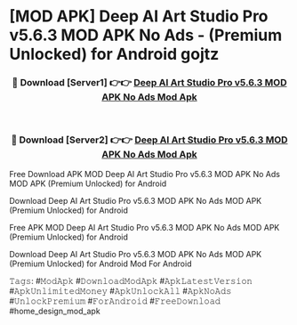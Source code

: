 # [MOD APK] Deep AI Art Studio Pro v5.6.3 MOD APK No Ads - (Premium Unlocked) for Android gojtz



<div align="center">
<h3>🔴 Download [Server1] 👉👉 <a href="https://momento.my/?title=Deep_AI_Art_Studio_Pro_v5.6.3_MOD_APK_No_Ads">Deep AI Art Studio Pro v5.6.3 MOD APK No Ads Mod Apk</a></h3><br>

<h3>🔴 Download [Server2] 👉👉 <a href="https://momento.my/?title=Deep_AI_Art_Studio_Pro_v5.6.3_MOD_APK_No_Ads">Deep AI Art Studio Pro v5.6.3 MOD APK No Ads Mod Apk</a></h3>
</div>



Free Download APK MOD Deep AI Art Studio Pro v5.6.3 MOD APK No Ads MOD APK (Premium Unlocked) for Android

Download Deep AI Art Studio Pro v5.6.3 MOD APK No Ads MOD APK (Premium Unlocked) for Android

Free APK MOD Deep AI Art Studio Pro v5.6.3 MOD APK No Ads MOD APK (Premium Unlocked) for Android

Download Deep AI Art Studio Pro v5.6.3 MOD APK No Ads MOD APK (Premium Unlocked) for Android Mod For Android

𝚃𝚊𝚐𝚜: #𝙼𝚘𝚍𝙰𝚙𝚔 #𝙳𝚘𝚠𝚗𝚕𝚘𝚊𝚍𝙼𝚘𝚍𝙰𝚙𝚔 #𝙰𝚙𝚔𝙻𝚊𝚝𝚎𝚜𝚝𝚅𝚎𝚛𝚜𝚒𝚘𝚗 #𝙰𝚙𝚔𝚄𝚗𝚕𝚒𝚖𝚒𝚝𝚎𝚍𝙼𝚘𝚗𝚎𝚢 #𝙰𝚙𝚔𝚄𝚗𝚕𝚘𝚌𝚔𝙰𝚕𝚕 #𝙰𝚙𝚔𝙽𝚘𝙰𝚍𝚜 #𝚄𝚗𝚕𝚘𝚌𝚔𝙿𝚛𝚎𝚖𝚒𝚞𝚖 #𝙵𝚘𝚛𝙰𝚗𝚍𝚛𝚘𝚒𝚍 #𝙵𝚛𝚎𝚎𝙳𝚘𝚠𝚗𝚕𝚘𝚊𝚍 #home_design_mod_apk
